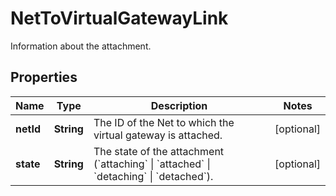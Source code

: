 

# NetToVirtualGatewayLink

Information about the attachment.

## Properties

| Name | Type | Description | Notes |
|------------ | ------------- | ------------- | -------------|
|**netId** | **String** | The ID of the Net to which the virtual gateway is attached. |  [optional] |
|**state** | **String** | The state of the attachment (&#x60;attaching&#x60; \\| &#x60;attached&#x60; \\| &#x60;detaching&#x60; \\| &#x60;detached&#x60;). |  [optional] |




